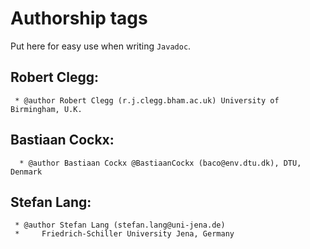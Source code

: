 # Authorship tags

Put here for easy use when writing `Javadoc`.

## Robert Clegg:
```
 * @author Robert Clegg (r.j.clegg.bham.ac.uk) University of Birmingham, U.K.
```

## Bastiaan Cockx:
```
  * @author Bastiaan Cockx @BastiaanCockx (baco@env.dtu.dk), DTU, Denmark
```

## Stefan Lang:
```
 * @author Stefan Lang (stefan.lang@uni-jena.de)
 *     Friedrich-Schiller University Jena, Germany 
```